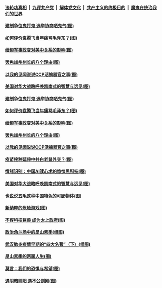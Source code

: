 ####  [法轮功真相](../../../../basic/blob/master/README.md?t=02051331) &nbsp;|&nbsp; [九评共产党](../../../../9ping.md/blob/master/README.md?t=02051331) &nbsp;|&nbsp; [解体党文化](../../../../jtdwh.md/blob/master/README.md?t=02051331)  &nbsp;|&nbsp; [共产主义的终极目的](../../../../gczydzjmd.md/blob/master/README.md?t=02051331) &nbsp;|&nbsp; [魔鬼在统治我们的世界](../../../../mgztzwmdsj.md/blob/master/README.md?t=02051331) 

#### [建制争位鬼打鬼 选举协商哂鬼气(图)](../pages/p4/961502.md?t=02051331) 

#### [如何评价袁腾飞当年痛骂毛泽东？(图)](../pages/p4/961504.md?t=02051331) 

#### [缅甸军事政变对美中关系的影响(图)](../pages/p4/961485.md?t=02051331) 

#### [罢免加州州长的八个理由(图)](../pages/p4/961470.md?t=02051331) 

#### [以我的见闻说说CCP活摘器官之事(图)](../pages/p4/961476.md?t=02051331) 

#### [美国对华大战略呼唤凯南式的智慧与远见(图)](../pages/p4/961396.md?t=02051331) 

#### [建制争位鬼打鬼 选举协商哂鬼气(图)](../pages/p4/961502.md?t=02051331) 

#### [如何评价袁腾飞当年痛骂毛泽东？(图)](../pages/p4/961504.md?t=02051331) 

#### [缅甸军事政变对美中关系的影响(图)](../pages/p4/961485.md?t=02051331) 

#### [罢免加州州长的八个理由(图)](../pages/p4/961470.md?t=02051331) 

#### [以我的见闻说说CCP活摘器官之事(图)](../pages/p4/961476.md?t=02051331) 

#### [疫苗接种延伸中共白老鼠外交？(图)](../pages/p4/961468.md?t=02051331) 


#### [情绪识别：中国AI读心术的惊悚黑科技(图)](../pages/p4/961397.md?t=02051331) 

#### [美国对华大战略呼唤凯南式的智慧与远见(图)](../pages/p4/961396.md?t=02051331) 

#### [也说说五毛这种中国特色的可鄙物体(图)](../pages/p4/961395.md?t=02051331) 

#### [新纳粹的危险游戏(图)](../pages/p4/961388.md?t=02051331) 

#### [不容科技巨兽 成为太上政府(图)](../pages/p4/961386.md?t=02051331) 

#### [政治角斗场中的昂山素季(组图)](../pages/p4/961373.md?t=02051331) 


#### [武汉肺炎疫情早期的“四大名著”（下）(组图)](../pages/p4/961120.md?t=02051331) 



#### [昂山素季的两面人生(图)](../pages/p4/961264.md?t=02051331) 

#### [莫言：我们的恐惧与希望(图)](../pages/p4/961263.md?t=02051331) 

#### [遇阴暗则阳 遇不公则刚(图)](../pages/p4/961261.md?t=02051331) 


